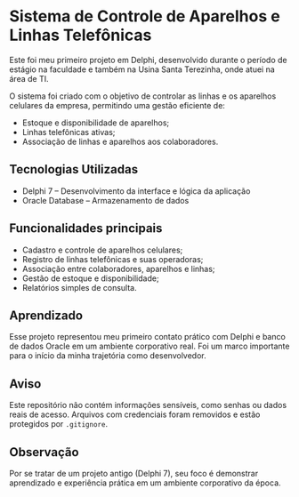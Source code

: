 # Sistema de Controle de Aparelhos e Linhas Telefônicas

Este foi meu primeiro projeto em Delphi, desenvolvido durante o período de estágio na faculdade e também na Usina Santa Terezinha, onde atuei na área de TI.

O sistema foi criado com o objetivo de controlar as linhas e os aparelhos celulares da empresa, permitindo uma gestão eficiente de:
- Estoque e disponibilidade de aparelhos;
- Linhas telefônicas ativas;
- Associação de linhas e aparelhos aos colaboradores.

## Tecnologias Utilizadas

- Delphi 7 – Desenvolvimento da interface e lógica da aplicação
- Oracle Database – Armazenamento de dados

## Funcionalidades principais

- Cadastro e controle de aparelhos celulares;
- Registro de linhas telefônicas e suas operadoras;
- Associação entre colaboradores, aparelhos e linhas;
- Gestão de estoque e disponibilidade;
- Relatórios simples de consulta.

## Aprendizado

Esse projeto representou meu primeiro contato prático com Delphi e banco de dados Oracle em um ambiente corporativo real. Foi um marco importante para o início da minha trajetória como desenvolvedor.

## Aviso

Este repositório não contém informações sensíveis, como senhas ou dados reais de acesso. Arquivos com credenciais foram removidos e estão protegidos por `.gitignore`.

## Observação

Por se tratar de um projeto antigo (Delphi 7), seu foco é demonstrar aprendizado e experiência prática em um ambiente corporativo da época.
